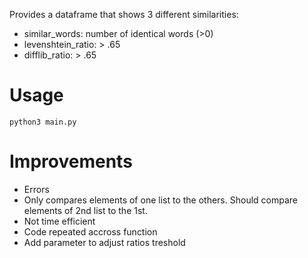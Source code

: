 Provides a dataframe that shows 3 different similarities:
- similar_words: number of identical words (>0)
- levenshtein_ratio: > .65
- difflib_ratio: > .65

# Usage

```commandline
python3 main.py
```

# Improvements

- Errors
- Only compares elements of one list to the others. Should compare elements of 2nd list to the 1st.
- Not time efficient
- Code repeated accross function
- Add parameter to adjust ratios treshold